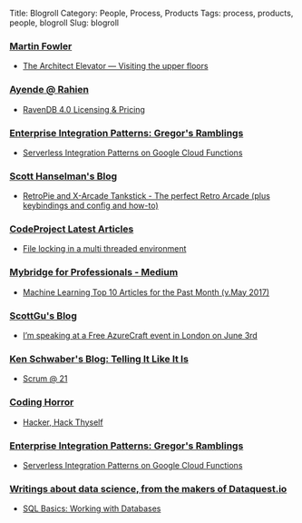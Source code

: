 Title: Blogroll
Category: People, Process, Products
Tags: process, products, people, blogroll
Slug: blogroll

### [Martin Fowler](https://martinfowler.com)
* [The Architect Elevator — Visiting the upper floors](https://martinfowler.com/articles/architect-elevator.html)

### [Ayende @ Rahien](https://ayende.com/blog/)
* [RavenDB 4.0 Licensing & Pricing](http://feedproxy.google.com/~r/AyendeRahien/~3/ydx5QqTAP64/ravendb-4-0-licensing-pricing)

### [Enterprise Integration Patterns: Gregor's Ramblings](http://www.enterpriseintegrationpatterns.com)
* [Serverless Integration Patterns on Google Cloud Functions](http://www.enterpriseintegrationpatterns.com/ramblings/google_cloud_functions.html)

### [Scott Hanselman's Blog](https://www.hanselman.com/blog/)
* [RetroPie and X-Arcade Tankstick - The perfect Retro Arcade (plus keybindings and config and how-to)](http://feeds.hanselman.com/~/351710030/0/scotthanselman~RetroPie-and-XArcade-Tankstick-The-perfect-Retro-Arcade-plus-keybindings-and-config-and-howto.aspx)

### [CodeProject Latest Articles](https://www.codeproject.com)
* [File locking in a multi threaded environment](https://www.codeproject.com/Tips/1190802/File-locking-in-a-multi-threaded-environment)

### [Mybridge for Professionals - Medium](https://medium.mybridge.co?source=rss----ab27849fe0f4---4)
* [Machine Learning Top 10 Articles for the Past Month (v.May 2017)](https://medium.mybridge.co/machine-learning-top-10-articles-for-the-past-month-v-may-2017-f66b865b3e99?source=rss----ab27849fe0f4---4)

### [ScottGu's Blog](http://weblogs.asp.net:80/scottgu/)
* [I’m speaking at a Free AzureCraft event in London on June 3rd](http://weblogs.asp.net:80/scottgu/i-m-speaking-at-a-free-azurecraft-event-in-london-on-june-3rd)

### [Ken Schwaber's Blog: Telling It Like It Is](https://kenschwaber.wordpress.com)
* [Scrum @ 21](https://kenschwaber.wordpress.com/2017/01/12/scrum-21/)

### [Coding Horror](https://blog.codinghorror.com/)
* [Hacker, Hack Thyself](https://blog.codinghorror.com/hacker-hack-thyself/)

### [Enterprise Integration Patterns: Gregor's Ramblings](http://www.enterpriseintegrationpatterns.com)
* [Serverless Integration Patterns on Google Cloud Functions](http://www.enterpriseintegrationpatterns.com/ramblings/google_cloud_functions.html)

### [Writings about data science, from the makers of Dataquest.io](https://www.dataquest.io/blog/)
* [SQL Basics:  Working with Databases](https://www.dataquest.io/blog/sql-basics/)

